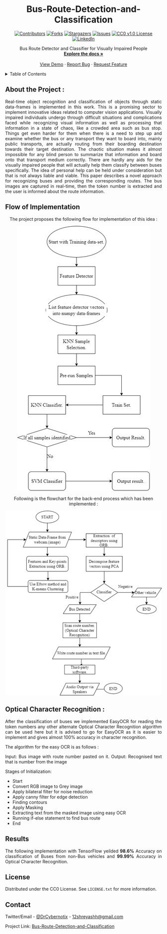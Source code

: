 <h1 align="center">Bus-Route-Detection-and-Classification</h1>

<div align="center">
 
[![Contributors][contributors-shield]][contributors-url]
[![Forks][forks-shield]][forks-url]
[![Stargazers][stars-shield]][stars-url]
[![Issues][issues-shield]][issues-url]
[![CC0 v1.0 License][license-shield]][license-url]
[![LinkedIn][linkedin-shield]][linkedin-url]
<!-- [![Webpage][web]][web-url] -->
 
 </div>
 


  <p align="center">
    Bus Route Detector and Classifier for Visually Impaired People
    <br />
    <a href="https://github.com/DrCybernotix/Bus-Route-Detection-and-Classification/blob/main/README.md"><strong>Explore the docs »</strong></a>
    <br />
    <br />
    <a href="https://github.com/DrCybernotix/Bus-Route-Detection-and-Classification/blob/main/README.md">View Demo</a>
    ·
    <a href="https://github.com/DrCybernotix/Bus-Route-Detection-and-Classification/issues">Report Bug</a>
    ·
    <a href="https://github.com/DrCybernotix/Bus-Route-Detection-and-Classification/issues">Request Feature</a>
  </p>

 
 <div align="justify">
 <!-- TABLE OF CONTENTS -->
<details>
  <summary>Table of Contents</summary>
  <ol>
    <li>
      <a href="#about-the-project">About The Project</a>
      <ul>
        <li><a href="#built-with">Built With</a></li>
      </ul>
    </li>
    <li>
      <a href="#getting-started">Getting Started</a>
      <ul>
        <li><a href="#prerequisites">Prerequisites</a></li>
        <li><a href="#installation">Installation</a></li>
      </ul>
    </li>
    <li><a href="#usage">Usage</a></li>
    <li><a href="#roadmap">Roadmap</a></li>
    <li><a href="#contributing">Contributing</a></li>
    <li><a href="#license">License</a></li>
    <li><a href="#contact">Contact</a></li>
    <li><a href="#acknowledgments">Acknowledgments</a></li>
  </ol>
</details>
 
 ## About the Project :
 
 Real-time object recognition and classification of objects through static data-frames is implemented in this work. This is a promising sector to implement innovative ideas
 related to computer vision applications. Visually impaired individuals undergo through difficult situations and complications faced while recognizing visual information as well
 as processing that information in a state of chaos, like a crowded area such as bus stop. Things get even harder for them when there is a need to step up and examine whether
 the bus or any transport they want to board into, mainly public transports, are actually routing from their boarding destination towards their target destination.
 The chaotic situation makes it almost impossible for any blind person to summarize that information and board onto that transport medium correctly. There are hardly any aids
 for the visually impaired people that will actually help them classify between buses specifically. The idea of personal help can be held under consideration but that is not 
 always liable and viable. This paper describes a novel approach for recognizing buses and providing the corresponding routes.  The bus images are captured in real-time, then 
 the token number is extracted and the user is informed about the route information. 
 
 ## Flow of Implementation 
 
 <div align="center">
  
The project proposes the following flow for implementation of this idea : 
 
<a href="https://github.com/DrCybernotix/Bus-Route-Detection-and-Classification/blob/main/DemoImages/Picture1.png">
    <img src="DemoImages/Picture1.png" alt="Flowchart of the Process">
</a>

 Following is the flowchart for the back-end process which has been implemented :
 
<a href="https://github.com/DrCybernotix/Bus-Route-Detection-and-Classification/blob/main/DemoImages/Picture2.png">
    <img src="DemoImages/Picture2.png" alt="Flowchart of the Process">
</a>
  
</div>
 
 ## Optical Character Recognition : 
 
 After the classification of buses we implemented EasyOCR for reading the token numbers any other alternate Optical Character Recognition algorithm can be used here but it is advised to go for EasyOCR as it is easier to implement and gives almost 100% accuracy in character recognition.




The algorithm for the easy OCR is as follows : 

 Input: Bus image with route number pasted on it.
 Output: Recognised text that is number from the image

Stages of Initialization:

   * Start 
   * Convert RGB image to Grey image
   * Apply bilateral filter for noise reduction
   * Apply canny filter for edge detection 
   * Finding contours
   * Apply Masking
   * Extracting text from the masked image using easy OCR
   * Running if-else statement to find bus route
   * End
 
 ## Results 
 
 The following implementation with TensorFlow yeilded **98.6%** Accuracy on classification of Buses from non-Bus vehicles and **99.99%** Accuracy in Optical Character Recognition.
 
 ## License

Distributed under the CC0 License. See `LICENSE.txt` for more information.
 
 ## Contact

Twitter/Email - [@DrCybernotix](https://twitter.com/DrCybernotix) - 12shreyashh@gmail.com

Project Link: [Bus-Route-Detection-and-Classification](https://github.com/DrCybernotix/Bus-Route-Detection-and-Classification)
 
 </div>
 
[contributors-shield]: https://img.shields.io/github/contributors/DrCybernotix/Bus-Route-Detection-and-Classification.svg?style=for-the-badge
[contributors-url]: https://github.com/DrCybernotix/Bus-Route-Detection-and-Classification/graphs/contributors
[forks-shield]: https://img.shields.io/github/forks/DrCybernotix/Bus-Route-Detection-and-Classification.svg?style=for-the-badge
[forks-url]: https://github.com/DrCybernotix/Bus-Route-Detection-and-Classification/network/members
[stars-shield]: https://img.shields.io/github/stars/DrCybernotix/Bus-Route-Detection-and-Classification.svg?style=for-the-badge
[stars-url]: https://github.com/DrCybernotix/Bus-Route-Detection-and-Classification/stargazers
[issues-shield]: https://img.shields.io/github/issues/DrCybernotix/Bus-Route-Detection-and-Classification?style=for-the-badge
[issues-url]: https://github.com/DrCybernotix/Bus-Route-Detection-and-Classification/issues
[license-shield]: https://img.shields.io/github/license/DrCybernotix/Bus-Route-Detection-and-Classification.svg?style=for-the-badge
[license-url]: https://github.com/DrCybernotix/Bus-Route-Detection-and-Classification/blob/main/LICENSE
[linkedin-shield]: https://img.shields.io/badge/-LinkedIn-black.svg?style=for-the-badge&logo=linkedin&colorB=555
[linkedin-url]: https://in.linkedin.com/in/shreyash-bhatkar-5bb904194
[product-screenshot]: images/screenshot.png
<!-- [web]: https://img.shields.io/website?down_color=red&down_message=offline&style=for-the-badge&up_color=blue&up_message=Click%20for%20Live%20Demo&url=https%3A%2F%2Feskimoio.netlify.app%2Findex.html
[web-url]: https://eskimoio.netlify.app/ -->
